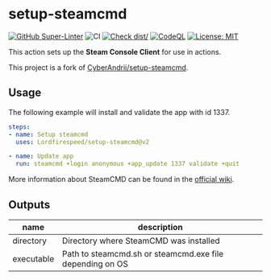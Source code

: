 # setup-steamcmd

[![GitHub Super-Linter](https://github.com/actions/typescript-action/actions/workflows/linter.yml/badge.svg)](https://github.com/super-linter/super-linter)
![CI](https://github.com/actions/typescript-action/actions/workflows/ci.yml/badge.svg)
[![Check dist/](https://github.com/actions/typescript-action/actions/workflows/check-dist.yml/badge.svg)](https://github.com/actions/typescript-action/actions/workflows/check-dist.yml)
[![CodeQL](https://github.com/actions/typescript-action/actions/workflows/codeql-analysis.yml/badge.svg)](https://github.com/actions/typescript-action/actions/workflows/codeql-analysis.yml)
[![License: MIT](https://img.shields.io/github/license/Lordfirespeed/setup-steamcmd?label=License)](LICENSE)

This action sets up the **Steam Console Client** for use in actions.

This project is a fork of [CyberAndrii/setup-steamcmd](https://github.com/CyberAndrii/setup-steamcmd).

## Usage

The following example will install and validate the app with id 1337.

```yaml
steps:
- name: Setup steamcmd
  uses: Lordfirespeed/setup-steamcmd@v2

- name: Update app
  run: steamcmd +login anonymous +app_update 1337 validate +quit
```

More information about SteamCMD can be found in the [official wiki](https://developer.valvesoftware.com/wiki/SteamCMD).

## Outputs

| name       | description                                              |
|------------|----------------------------------------------------------|
| directory  | Directory where SteamCMD was installed                   |
| executable | Path to steamcmd.sh or steamcmd.exe file depending on OS |
